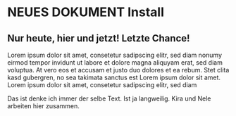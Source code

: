 # NEUES DOKUMENT Install
## Nur heute, hier und jetzt! Letzte Chance!


Lorem ipsum dolor sit amet, consetetur sadipscing elitr, sed diam nonumy eirmod tempor invidunt ut labore et dolore magna aliquyam erat, sed diam voluptua. At vero eos et accusam et justo duo dolores et ea rebum. Stet clita kasd gubergren, no sea takimata sanctus est Lorem ipsum dolor sit amet. Lorem ipsum dolor sit amet, consetetur sadipscing elitr, sed diam

Das ist denke ich immer der selbe Text. Ist ja langweilig. 
Kira und Nele arbeiten hier zusammen.
